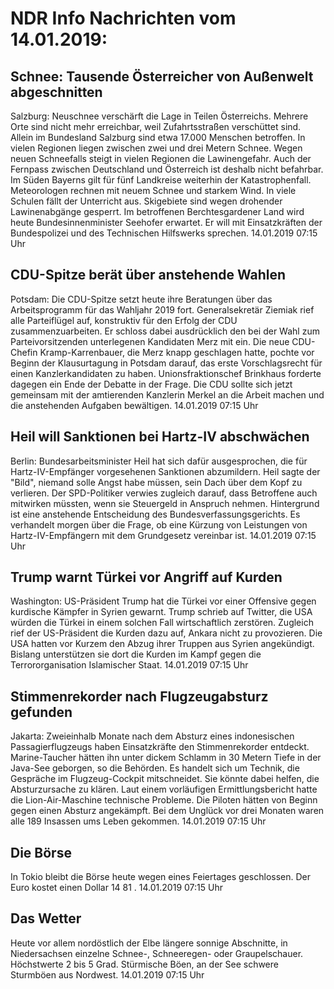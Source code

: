 # NDR Info Nachrichten vom 14.01.2019:


## Schnee: Tausende Österreicher von Außenwelt abgeschnitten
Salzburg: Neuschnee verschärft die Lage in Teilen Österreichs. Mehrere Orte sind nicht mehr erreichbar, weil Zufahrtsstraßen verschüttet sind. Allein im Bundesland Salzburg sind etwa 17.000 Menschen betroffen. In vielen Regionen liegen zwischen zwei und drei Metern Schnee. Wegen neuen Schneefalls steigt in vielen Regionen die Lawinengefahr. Auch der Fernpass zwischen Deutschland und Österreich ist deshalb nicht befahrbar. Im Süden Bayerns gilt für fünf Landkreise weiterhin der Katastrophenfall. Meteorologen rechnen mit neuem Schnee und starkem Wind. In viele Schulen fällt der Unterricht aus. Skigebiete sind wegen drohender Lawinenabgänge gesperrt. Im betroffenen Berchtesgardener Land wird heute Bundesinnenminister Seehofer erwartet. Er will mit Einsatzkräften der Bundespolizei und des Technischen Hilfswerks sprechen. 14.01.2019 07:15 Uhr 

## CDU-Spitze berät über anstehende Wahlen
Potsdam: Die CDU-Spitze setzt heute ihre Beratungen über das Arbeitsprogramm für das Wahljahr 2019 fort. Generalsekretär Ziemiak rief alle Parteiflügel auf, konstruktiv für den Erfolg der CDU zusammenzuarbeiten. Er schloss dabei ausdrücklich den bei der Wahl zum Parteivorsitzenden unterlegenen Kandidaten Merz mit ein. Die neue CDU-Chefin Kramp-Karrenbauer, die Merz knapp geschlagen hatte, pochte vor Beginn der Klausurtagung in Potsdam darauf, das erste Vorschlagsrecht für einen Kanzlerkandidaten zu haben. Unionsfraktionschef Brinkhaus forderte dagegen ein Ende der Debatte in der Frage. Die CDU sollte sich jetzt gemeinsam mit der amtierenden Kanzlerin Merkel an die Arbeit machen und die anstehenden Aufgaben bewältigen. 14.01.2019 07:15 Uhr 

## Heil will Sanktionen bei Hartz-IV abschwächen
Berlin: Bundesarbeitsminister Heil hat sich dafür ausgesprochen, die für Hartz-IV-Empfänger vorgesehenen Sanktionen abzumildern. Heil sagte der "Bild", niemand solle Angst habe müssen, sein Dach über dem Kopf zu verlieren. Der SPD-Politiker verwies zugleich darauf, dass Betroffene auch mitwirken müssten, wenn sie Steuergeld in Anspruch nehmen. Hintergrund ist eine anstehende Entscheidung des Bundesverfassungsgerichts. Es verhandelt morgen über die Frage, ob eine Kürzung von Leistungen von Hartz-IV-Empfängern mit dem Grundgesetz vereinbar ist. 14.01.2019 07:15 Uhr 

## Trump warnt Türkei vor Angriff auf Kurden
Washington: US-Präsident Trump hat die Türkei vor einer Offensive gegen kurdische Kämpfer in Syrien gewarnt. Trump schrieb auf Twitter, die USA würden die Türkei in einem solchen Fall wirtschaftlich zerstören. Zugleich rief der US-Präsident die Kurden dazu auf, Ankara nicht zu provozieren. Die USA hatten vor Kurzem den Abzug ihrer Truppen aus Syrien angekündigt. Bislang unterstützen sie dort die Kurden im Kampf gegen die Terrororganisation Islamischer Staat. 14.01.2019 07:15 Uhr 

## Stimmenrekorder nach Flugzeugabsturz gefunden
Jakarta: Zweieinhalb Monate nach dem Absturz eines indonesischen Passagierflugzeugs haben Einsatzkräfte den Stimmenrekorder entdeckt. Marine-Taucher hätten ihn unter dickem Schlamm in 30 Metern Tiefe in der Java-See geborgen, so die Behörden. Es handelt sich um Technik, die Gespräche im Flugzeug-Cockpit mitschneidet. Sie könnte dabei helfen, die Absturzursache zu klären. Laut einem vorläufigen Ermittlungsbericht hatte die Lion-Air-Maschine technische Probleme. Die Piloten hätten von Beginn gegen einen Absturz angekämpft. Bei dem Unglück vor drei Monaten waren alle 189 Insassen ums Leben gekommen. 14.01.2019 07:15 Uhr 

## Die Börse
In Tokio bleibt die Börse heute wegen eines Feiertages geschlossen. Der Euro kostet einen Dollar  14 81 . 14.01.2019 07:15 Uhr 

## Das Wetter
Heute vor allem nordöstlich der Elbe längere sonnige Abschnitte, in Niedersachsen einzelne Schnee-, Schneeregen- oder Graupelschauer. Höchstwerte 2 bis 5 Grad. Stürmische Böen, an der See schwere Sturmböen aus Nordwest. 14.01.2019 07:15 Uhr 
